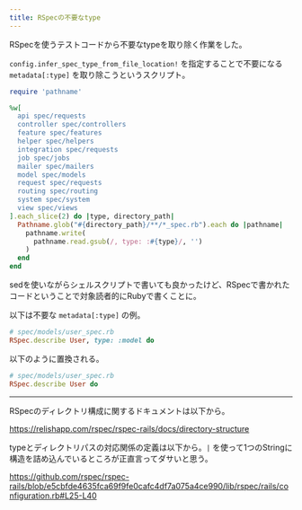 ```yaml
---
title: RSpecの不要なtype
---
```


RSpecを使うテストコードから不要なtypeを取り除く作業をした。

`config.infer_spec_type_from_file_location!` を指定することで不要になる `metadata[:type]` を取り除こうというスクリプト。

```ruby
require 'pathname'

%w[
  api spec/requests
  controller spec/controllers
  feature spec/features
  helper spec/helpers
  integration spec/requests
  job spec/jobs
  mailer spec/mailers
  model spec/models
  request spec/requests
  routing spec/routing
  system spec/system
  view spec/views
].each_slice(2) do |type, directory_path|
  Pathname.glob("#{directory_path}/**/*_spec.rb").each do |pathname|
    pathname.write(
      pathname.read.gsub(/, type: :#{type}/, '')
    )
  end
end
```

sedを使いながらシェルスクリプトで書いても良かったけど、RSpecで書かれたコードということで対象読者的にRubyで書くことに。

以下は不要な `metadata[:type]` の例。

```ruby
# spec/models/user_spec.rb
RSpec.describe User, type: :model do
```

以下のように置換される。

```ruby
# spec/models/user_spec.rb
RSpec.describe User do
```

---

RSpecのディレクトリ構成に関するドキュメントは以下から。

<https://relishapp.com/rspec/rspec-rails/docs/directory-structure>

typeとディレクトリパスの対応関係の定義は以下から。`|` を使って1つのStringに構造を詰め込んでいるところが正直言ってダサいと思う。

<https://github.com/rspec/rspec-rails/blob/e5cbfde4635fca69f9fe0cafc4df7a075a4ce990/lib/rspec/rails/configuration.rb#L25-L40>
